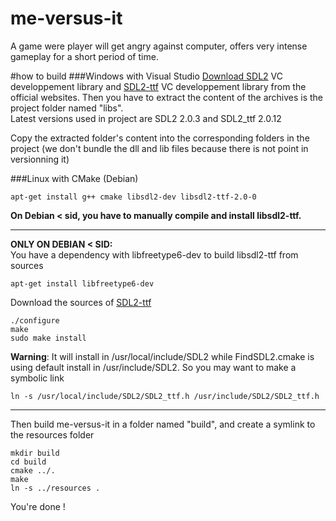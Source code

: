 me-versus-it
============

A game were player will get angry against computer, offers very intense gameplay for a short period of time.


#how to build
###Windows with Visual Studio
[Download SDL2](https://www.libsdl.org/download-2.0.php) VC developpement library and [SDL2-ttf](https://www.libsdl.org/projects/SDL_ttf/) VC developpement library from the official websites. Then you have to extract the content of the archives is the project folder named "libs".  
Latest versions used in project are SDL2 2.0.3 and SDL2_ttf 2.0.12  
  
Copy the extracted folder's content into the corresponding folders in the project (we don't bundle the dll and lib files because there is not point in versionning it)

###Linux with CMake (Debian)  

    apt-get install g++ cmake libsdl2-dev libsdl2-ttf-2.0-0  

**On Debian < sid, you have to manually compile and install libsdl2-ttf.**
***
**ONLY ON DEBIAN < SID:**  
You have a dependency with libfreetype6-dev to build libsdl2-ttf from sources

    apt-get install libfreetype6-dev  
Download the sources of [SDL2-ttf](https://www.libsdl.org/projects/SDL_ttf/)

    ./configure
    make
    sudo make install
**Warning**: It will install in /usr/local/include/SDL2 while FindSDL2.cmake is using default install in /usr/include/SDL2. So you may want to make a symbolic link

    ln -s /usr/local/include/SDL2/SDL2_ttf.h /usr/include/SDL2/SDL2_ttf.h
***

Then build me-versus-it in a folder named "build", and create a symlink to the resources folder

    mkdir build  
    cd build  
    cmake ../.  
    make  
    ln -s ../resources .  

You're done !
